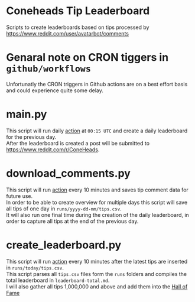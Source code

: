 # Coneheads Tip Leaderboard
Scripts to create leaderboards based on tips processed by https://www.reddit.com/user/avatarbot/comments

# Genaral note on CRON tiggers in `github/workflows`
Unfortunatly the CRON triggers in Github actions are on a best effort basis and could experience quite some delay.  

# main.py
This script will run daily [action](.github/workflows/cron.yml) at `00:15 UTC` and create a daily leaderboard for the previous day.  
After the leaderboard is created a post will be submitted to https://www.reddit.com/r/ConeHeads.

# download_comments.py
This script will run [action](.github/workflows/download_comments.yml) every 10 minutes and saves tip comment data for future use.  
In order to be able to create overview for multiple days this script will save all tips of one day in `runs/yyyy-dd-mm/tips.csv`.  
It will also run one final time during the creation of the daily leaderboard, in order to capture all tips at the end of the previous day.

# create_leaderboard.py
This script will run [action](.github/workflows/download_comments.yml) every 10 minutes after the latest tips are inserted in `runs/today/tips.csv`.  
This script parses all `tips.csv` files form the `runs` folders and compiles the total leaderboard in `leaderboard-total.md`.  
I will also gather all tips 1,000,000 and above and add them into the [Hall of Fame](hall-of-fame.md)
